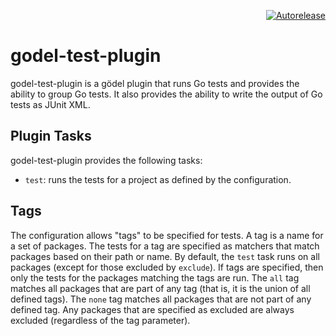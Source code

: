 <p align="right">
<a href="https://autorelease.general.dmz.palantir.tech/palantir/godel-test-plugin"><img src="https://img.shields.io/badge/Perform%20an-Autorelease-success.svg" alt="Autorelease"></a>
</p>

godel-test-plugin
=================
godel-test-plugin is a gödel plugin that runs Go tests and provides the ability to group Go tests. It also provides the 
ability to write the output of Go tests as JUnit XML.

Plugin Tasks
------------
godel-test-plugin provides the following tasks:

* `test`: runs the tests for a project as defined by the configuration.

Tags
----
The configuration allows "tags" to be specified for tests. A tag is a name for a set of packages. The tests for a tag
are specified as matchers that match packages based on their path or name. By default, the `test` task runs on all
packages (except for those excluded by `exclude`). If tags are specified, then only the tests for the packages matching 
the tags are run. The `all` tag matches all packages that are part of any tag (that is, it is the union of all defined
tags). The `none` tag matches all packages that are not part of any defined tag. Any packages that are specified as
excluded are always excluded (regardless of the tag parameter).
